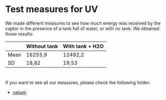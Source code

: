 # Test measures for UV

We made different measures to see how much energy was received by the captor in the presence of a tank full of water, or with no tank. We obtained those results:

|       |Without tank |With tank + H2O
|-------|-------------|---------------
|Mean   |16255,9      |12492,2
|SD     |18,82        |19,53
#



If you want to see all our measures, please check the following folder:

- [values](values)